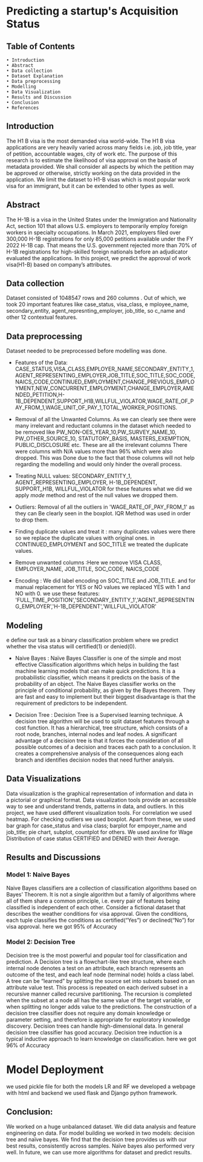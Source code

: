 # Predicting a startup's Acquisition Status

## Table of Contents
    • Introduction
    • Abstract
    • Data collection
    • Dataset Explanation
    • Data preprocessing
    • Modelling
    • Data Visualization
    • Results and Discussion
    • Conclusion
    • References





## Introduction
The H1 B visa is the most demanded visa world-wide. The
H1 B visa applications are very heavily varied across many fields i.e. job, job
title, year of petition, accountable wages, city of work etc. The purpose of this
research is to estimate the likelihood of visa approval on the basis of metadata
provided. We shall consider all aspects by which the petition may be approved
or otherwise, strictly working on the data provided in the application. We limit
the dataset to H1-B visas which is most popular work visa for an immigrant,
but it can be extended to other types as well.


## Abstract
The H-1B is a visa in the United States under the Immigration
and Nationality Act, section 101 that allows U.S. employers to temporarily
employ foreign workers in specialty occupations. In March 2021, employers
filed over 300,000 H-1B registrations for only 85,000 petitions available under
the FY 2022 H-1B cap. That means the U.S. government rejected more than
70% of H-1B registrations for high-skilled foreign nationals before an
adjudicator evaluated the applications.
In this project, we predict the approval of work visa(H1-B) based on
company’s attributes.
## Data collection
Dataset consisted of 1048547 rows and 260 columns
. Out of which, we took 20 important features like case_status, visa_class, e
mployee_name, secondary_entity, agent_represnting_employer, job_title, so
c_name and other 12 contextual features.
## Data preprocessing
Dataset needed to be preprocessed before modelling was done.

- Features of the Data: CASE_STATUS,VISA_CLASS,EMPLOYER_NAME,SECONDARY_ENTITY_1,AGENT_REPRESENTING_EMPLOYER,JOB_TITLE,SOC_TITLE,SOC_CODE,NAICS_CODE,CONTINUED_EMPLOYMENT,CHANGE_PREVIOUS_EMPLOYMENT,NEW_CONCURRENT_EMPLOYMENT,CHANGE_EMPLOYER,AMENDED_PETITION,H-1B_DEPENDENT,SUPPORT_H1B,WILLFUL_VIOLATOR,WAGE_RATE_OF_PAY_FROM_1,WAGE_UNIT_OF_PAY_1,TOTAL_WORKER_POSITIONS.


- Removal of all the Unwanted Columns. As we can clearly see there were many irrelevant and reductant columns in the dataset which needed to be removed like PW_NON-OES_YEAR_10,PW_SURVEY_NAME_10, PW_OTHER_SOURCE_10, STATUTORY_BASIS, MASTERS_EXEMPTION, PUBLIC_DISCLOSURE etc. These are all the irrelevant columns There were columns with N/A values more than 96% which were also dropped. This was Done due to the fact that those columns will not help regarding the modelling and would only hinder the overall process.


- Treating NULL values: SECONDARY_ENTITY_1, AGENT_REPRESENTING_EMPLOYER, H-1B_DEPENDENT, SUPPORT_H1B, WILLFUL_VIOLATOR for these features what we did we apply *mode* method and rest of the null values we dropped them.


- Outliers:  Removal of all the outliers in  'WAGE_RATE_OF_PAY_FROM_1' as they can Be clearly seen in the boxplot. IQR Method was used in order to drop them. 


- Finding duplicate values and treat it : many duplicates values were there so we replace the duplicate values with original ones. in CONTINUED_EMPLOYMENT and SOC_TITLE we treated the duplicate values.

- Remove unwanted columns :Here we remove VISA CLASS, EMPLOYER_NAME, JOB_TITLE, SOC_CODE, NAICS_CODE

- Encoding : We did label encoding on SOC_TITLE and JOB_TITLE. and for manual replacement for YES or NO values we replaced YES with 1 and NO with 0. we use these features: 'FULL_TIME_POSITION','SECONDARY_ENTITY_1','AGENT_REPRESENTING_EMPLOYER','H-1B_DEPENDENT','WILLFUL_VIOLATOR' 

## Modeling 
e define our task as a binary classification problem where we predict whether the visa status will certified(1) or denied(0).
- Naive Bayes : Naïve Bayes Classifier is one of the simple and most
effective Classification algorithms which helps in building the fast
machine learning models that can make quick predictions. It is a
probabilistic classifier, which means it predicts on the basis of the
probability of an object. The Naive Bayes classifier works on the
principle of conditional probability, as given by the Bayes theorem. They
are fast and easy to implement but their biggest disadvantage is that the
requirement of predictors to be independent.


- Decision Tree : Decision Tree is a Supervised learning technique. A
decision tree algorithm will be used to split dataset features through a cost
function. It has a hierarchical, tree structure, which consists of a root
node, branches, internal nodes and leaf nodes. A significant advantage of
a decision tree is that it forces the consideration of all possible outcomes
of a decision and traces each path to a conclusion. It creates a
comprehensive analysis of the consequences along each branch and
identifies decision nodes that need further analysis.



## Data Visualizations
Data visualization is the graphical representation
of information and data in a pictorial or graphical format. Data visualization
tools provide an accessible way to see and understand trends, patterns in
data, and outliers. In this project, we have used different visualization tools.
For correlation we used heatmap. For checking outliers we used boxplot.
Apart from these, we used bar graph for case_status and visa class; barplot
for empoyer_name and job_title; pie chart, subplot, countplot for others. We
used axvline for Wage Distribution of case status CERTIFIED and DENIED
with their Average.
## Results and Discussions
### Model 1: Naive Bayes
Naive Bayes classifiers are a collection of classification algorithms based on Bayes’ Theorem. It is not a single algorithm but a family of algorithms where all of them share a common principle, i.e. every pair of features being classified is independent of each other.
Consider a fictional dataset that describes the weather conditions for visa approval. Given the conditions, each tuple classifies the conditions as certified(“Yes”) or declined(“No”) for visa approval.
here we got 95% of Accuracy
### Model 2: Decision Tree
Decision tree is the most powerful and popular tool for classification and prediction. A Decision tree is a flowchart-like tree structure, where each internal node denotes a test on an attribute, each branch represents an outcome of the test, and each leaf node (terminal node) holds a class label.
A tree can be “learned” by splitting the source set into subsets based on an attribute value test. This process is repeated on each derived subset in a recursive manner called recursive partitioning. The recursion is completed when the subset at a node all has the same value of the target variable, or when splitting no longer adds value to the predictions. The construction of a decision tree classifier does not require any domain knowledge or parameter setting, and therefore is appropriate for exploratory knowledge discovery. Decision trees can handle high-dimensional data. In general decision tree classifier has good accuracy. Decision tree induction is a typical inductive approach to learn knowledge on classification. 
here we got 96% of Accuracy
#  Model Deployment
we used pickle file for both the models LR and RF we developed a webpage with html and backend we used flask and Django python framework.

## Conclusion:
We worked on a huge unbalanced dataset. We did data
analysis and feature engineering on data. For model building we worked in
two models: decision tree and naïve bayes. We find that the decision tree
provides us with our best results, consistently across samples. Naïve bayes
also performed very well. In future, we can use more algorithms for dataset
and predict results.
